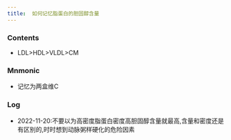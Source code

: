 ```yaml
---
title:  如何记忆脂蛋白的胆固醇含量
--- 
```


### Contents
- LDL>HDL>VLDL>CM
### Mnmonic
- 记忆为两盒维C

### Log
- 2022-11-20:不要以为高密度脂蛋白密度高胆固醇含量就最高,含量和密度还是有区别的,时时想到动脉粥样硬化的危险因素
